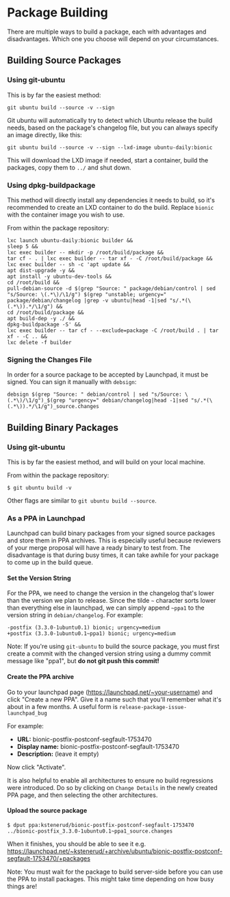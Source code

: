 Package Building
================

There are multiple ways to build a package, each with advantages and disadvantages. Which one you choose will depend on your circumstances.



Building Source Packages
------------------------

### Using git-ubuntu

This is by far the easiest method:

    git ubuntu build --source -v --sign

Git ubuntu will automatically try to detect which Ubuntu release the build needs, based on the package's changelog file, but you can always specify an image directly, like this:

    git ubuntu build --source -v --sign --lxd-image ubuntu-daily:bionic

This will download the LXD image if needed, start a container, build the packages, copy them to `../` and shut down.


### Using dpkg-buildpackage

This method will directly install any dependencies it needs to build, so it's recommended to create an LXD container to do the build. Replace `bionic` with the container image you wish to use.

From within the package repository:

    lxc launch ubuntu-daily:bionic builder &&
    sleep 5 &&
    lxc exec builder -- mkdir -p /root/build/package &&
    tar cf - . | lxc exec builder -- tar xf - -C /root/build/package &&
    lxc exec builder -- sh -c 'apt update &&
    apt dist-upgrade -y &&
    apt install -y ubuntu-dev-tools &&
    cd /root/build &&
    pull-debian-source -d $(grep "Source: " package/debian/control | sed "s/Source: \(.*\)/\1/g") $(grep "unstable; urgency=" package/debian/changelog |grep -v ubuntu|head -1|sed "s/.*(\(.*\)).*/\1/g") &&
    cd /root/build/package &&
    apt build-dep -y ./ &&
    dpkg-buildpackage -S' &&
    lxc exec builder -- tar cf - --exclude=package -C /root/build . | tar xf - -C .. &&
    lxc delete -f builder


### Signing the Changes File

In order for a source package to be accepted by Launchpad, it must be signed. You can sign it manually with `debsign`:

    debsign $(grep "Source: " debian/control | sed "s/Source: \(.*\)/\1/g")_$(grep "urgency=" debian/changelog|head -1|sed "s/.*(\(.*\)).*/\1/g")_source.changes



Building Binary Packages
------------------------

### Using git-ubuntu

This is by far the easiest method, and will build on your local machine.

From within the package repository:

    $ git ubuntu build -v

Other flags are similar to `git ubuntu build --source`.


### As a PPA in Launchpad

Launchpad can build binary packages from your signed source packages and store them in PPA archives. This is especially useful because reviewers of your merge proposal will have a ready binary to test from. The disadvantage is that during busy times, it can take awhile for your package to come up in the build queue.


#### Set the Version String

For the PPA, we need to change the version in the changelog that's lower than the version we plan to release. Since the tilde `~` character sorts lower than everything else in launchpad, we can simply append `~ppa1` to the version string in `debian/changelog`. For example:

    -postfix (3.3.0-1ubuntu0.1) bionic; urgency=medium
    +postfix (3.3.0-1ubuntu0.1~ppa1) bionic; urgency=medium

Note: If you're using `git-ubuntu` to build the source package, you must first create a commit with the changed version string using a dummy commit message like "ppa1", but **do not git push this commit!**

#### Create the PPA archive

Go to your launchpad page (https://launchpad.net/~your-username) and click "Create a new PPA". Give it a name such that you'll remember what it's about in a few months. A useful form is `release-package-issue-launchpad_bug`

For example:

 * **URL:** bionic-postfix-postconf-segfault-1753470
 * **Display name:** bionic-postfix-postconf-segfault-1753470
 * **Description:** (leave it empty)

Now click "Activate".

It is also helpful to enable all architectures to ensure no build regressions were introduced. Do so by clicking on `Change Details` in the newly created PPA page, and then selecting the other architectures.

#### Upload the source package

    $ dput ppa:kstenerud/bionic-postfix-postconf-segfault-1753470 ../bionic-postfix_3.3.0-1ubuntu0.1~ppa1_source.changes

When it finishes, you should be able to see it e.g. https://launchpad.net/~kstenerud/+archive/ubuntu/bionic-postfix-postconf-segfault-1753470/+packages

Note: You must wait for the package to build server-side before you can use the PPA to install packages. This might take time depending on how busy things are!
